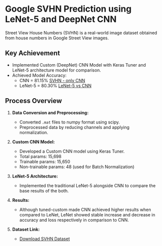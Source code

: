 # Google SVHN Prediction using LeNet-5 and DeepNet CNN

Street View House Numbers (SVHN) is a real-world image dataset obtained from house numbers in Google Street View images.

## Key Achievement

- Implemented Custom (DeepNet) CNN Model with Keras Tuner and LeNet-5 architecture model for comparison.
- Achieved Model Accuracy:
  - CNN = 81.15% [SVHN - only CNN](https://github.com/RajKulk16/Google-SVHN-Prediction-using-DeepNet-CNN/blob/main/SVHN.ipynb)
  - LeNet-5 = 80.30% [LeNet-5 vs CNN](https://github.com/RajKulk16/Google-SVHN-Prediction-using-DeepNet-CNN/blob/main/Custom%20CNN%20vs%20LeNet-5.ipynb)

## Process Overview

1. **Data Conversion and Preprocessing:**
   - Converted `.mat` files to numpy format using scipy.
   - Preprocessed data by reducing channels and applying normalization.

2. **Custom CNN Model:**
   - Developed a Custom CNN model using Keras Tuner.
   - Total params: 15,698
   - Trainable params: 15,650
   - Non-trainable params: 48 (used for Batch Normalization)

3. **LeNet-5 Architecture:**
   - Implemented the traditional LeNet-5 alongside CNN to compare the base results of the both.

4. **Results:**
   - Although tuned-custom made CNN achieved higher results when compared to LeNet, LeNet showed stable increase and decrease in accuracy and loss respectively in comparison to CNN. 

5. **Dataset Link:**
   - [Download SVHN Dataset](http://ufldl.stanford.edu/housenumbers/)
